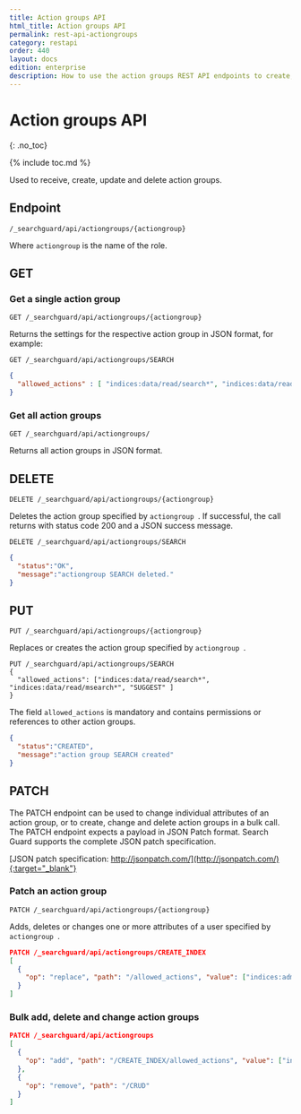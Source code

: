 ```yaml
---
title: Action groups API
html_title: Action groups API
permalink: rest-api-actiongroups
category: restapi
order: 440
layout: docs
edition: enterprise
description: How to use the action groups REST API endpoints to create, edit and delte Search Guard action groups.
---
```

<!---
Copyright 2022 floragunn GmbH
-->

# Action groups API
{: .no_toc}

{% include toc.md %}

Used to receive, create, update and delete action groups.

## Endpoint

```
/_searchguard/api/actiongroups/{actiongroup}
```
Where `actiongroup` is the name of the role.

## GET

### Get a single action group

```
GET /_searchguard/api/actiongroups/{actiongroup}
```
Returns the settings for the respective action group in JSON format, for example:

```
GET /_searchguard/api/actiongroups/SEARCH
```
```json
{
  "allowed_actions" : [ "indices:data/read/search*", "indices:data/read/msearch*", "SUGGEST" ]
}
```

### Get all action groups

```
GET /_searchguard/api/actiongroups/
```

Returns all action groups in JSON format.

## DELETE

```
DELETE /_searchguard/api/actiongroups/{actiongroup}
```

Deletes the action group specified by `actiongroup `. If successful, the call returns with status code 200 and a JSON success message.

```
DELETE /_searchguard/api/actiongroups/SEARCH
```
```json
{
  "status":"OK",
  "message":"actiongroup SEARCH deleted."
}
```

## PUT

```
PUT /_searchguard/api/actiongroups/{actiongroup}
```

Replaces or creates the action group specified by `actiongroup `.

```
PUT /_searchguard/api/actiongroups/SEARCH
{
  "allowed_actions": ["indices:data/read/search*", "indices:data/read/msearch*", "SUGGEST" ]
}
```
The field `allowed_actions` is mandatory and contains permissions or references to other action groups.

```json
{
  "status":"CREATED",
  "message":"action group SEARCH created"
}
```

## PATCH

The PATCH endpoint can be used to change individual attributes of an action group, or to create, change and delete action groups in a bulk call. The PATCH endpoint expects a payload in JSON Patch format. Search Guard supports the complete JSON patch specification.

[JSON patch specification: http://jsonpatch.com/](http://jsonpatch.com/){:target="_blank"}

### Patch an action group

```
PATCH /_searchguard/api/actiongroups/{actiongroup}
```

Adds, deletes or changes one or more attributes of a user specified by `actiongroup `.

```json
PATCH /_searchguard/api/actiongroups/CREATE_INDEX
[ 
  { 
    "op": "replace", "path": "/allowed_actions", "value": ["indices:admin/create", "indices:admin/mapping/put"] 
  }
]
```

### Bulk add, delete and change action groups

```json
PATCH /_searchguard/api/actiongroups
[ 
  { 
    "op": "add", "path": "/CREATE_INDEX/allowed_actions", "value": ["indices:admin/create", "indices:admin/mapping/put"] 
  },
  { 
    "op": "remove", "path": "/CRUD"
  }
]
```

